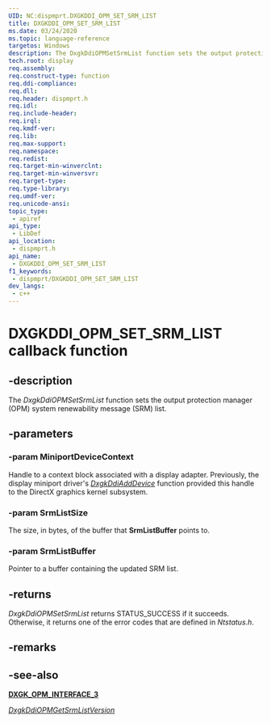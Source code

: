 ```yaml
---
UID: NC:dispmprt.DXGKDDI_OPM_SET_SRM_LIST
title: DXGKDDI_OPM_SET_SRM_LIST
ms.date: 03/24/2020
ms.topic: language-reference
targetos: Windows
description: The DxgkDdiOPMSetSrmList function sets the output protection manager (OPM) system renewability message (SRM) list.
tech.root: display
req.assembly: 
req.construct-type: function
req.ddi-compliance: 
req.dll: 
req.header: dispmprt.h
req.idl: 
req.include-header: 
req.irql: 
req.kmdf-ver: 
req.lib: 
req.max-support: 
req.namespace: 
req.redist: 
req.target-min-winverclnt: 
req.target-min-winversvr: 
req.target-type: 
req.type-library: 
req.umdf-ver: 
req.unicode-ansi: 
topic_type:
 - apiref
api_type:
 - LibDef
api_location:
 - dispmprt.h
api_name:
 - DXGKDDI_OPM_SET_SRM_LIST
f1_keywords:
 - dispmprt/DXGKDDI_OPM_SET_SRM_LIST
dev_langs:
 - c++
---
```


# DXGKDDI_OPM_SET_SRM_LIST callback function

## -description

The *DxgkDdiOPMSetSrmList* function sets the output protection manager (OPM) system renewability message (SRM) list.

## -parameters

### -param MiniportDeviceContext

Handle to a context block associated with a display adapter. Previously, the display miniport driver's [*DxgkDdiAddDevice*](..\dispmprt\nc-dispmprt-dxgkddi_add_device.md) function provided this handle to the DirectX graphics kernel subsystem.

### -param SrmListSize

The size, in bytes, of the buffer that **SrmListBuffer** points to.

### -param SrmListBuffer

Pointer to a buffer containing the updated SRM list.

## -returns

*DxgkDdiOPMSetSrmList* returns STATUS_SUCCESS if it succeeds. Otherwise, it returns one of the error codes that are defined in *Ntstatus.h*.

## -remarks

## -see-also

[**DXGK_OPM_INTERFACE_3**](ns-dispmprt-_dxgk_opm_interface_3)

[*DxgkDdiOPMGetSrmListVersion*](nc-dispmprt-dxgkddi_opm_get_srm_list_version.md)
